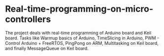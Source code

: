 # Real-time-programming-on-micro-controllers
The project deals with real-time programming of Arduino board and Keil board.
Tasks like Warmup basics of Arduino, TimeSlicing in Arduino, PWM - Control Arduino + FreeRTOS, PingPong on ARM, Multitasking on Keil board, and finally MessageQueue on Keil board.
